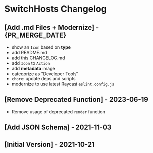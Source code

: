 # SwitchHosts Changelog

## [Add .md Files + Modernize] - {PR_MERGE_DATE}

- show an `Icon` based on **type**
- add README.md
- add this CHANGELOG.md
- add `Icon` to `Action`
- add **metadata** image
- categorize as "Developer Tools"
- `chore`: update deps and scripts
- modernize to use latest Raycast `eslint.config.js`

## [Remove Deprecated Function] - 2023-06-19

- Remove usage of deprecated `render` function

## [Add JSON Schema] - 2021-11-03

## [Initial Version] - 2021-10-21